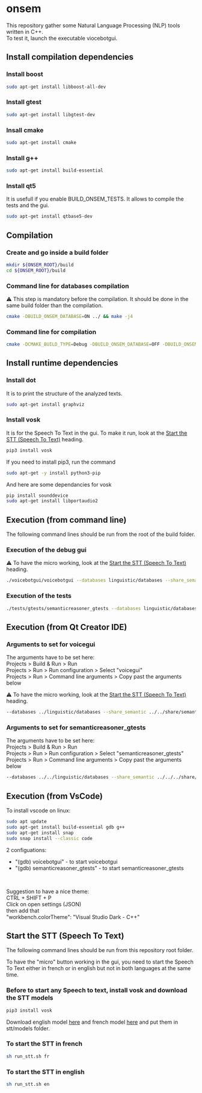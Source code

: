 onsem
=====


This repository gather some Natural Language Processing (NLP) tools written in C++.<br />
To test it, launch the executable viocebotgui.



Install compilation dependencies
--------------------------------

### Install boost

```bash
sudo apt-get install libboost-all-dev
```


### Install gtest

```bash
sudo apt-get install libgtest-dev
```

### Insall cmake

```bash
sudo apt-get install cmake
```

### Install g++

```bash
sudo apt-get install build-essential
```

### Install qt5

It is usefull if you enable BUILD_ONSEM_TESTS. It allows to compile the tests and the gui.

```bash
sudo apt-get install qtbase5-dev
```



Compilation
-----------


### Create and go inside a build folder

```bash
mkdir ${ONSEM_ROOT}/build
cd ${ONSEM_ROOT}/build
```


### Command line for databases compilation

:warning: This step is mandatory before the compilation. It should be done in the same build folder than the compilation.

```bash
cmake -DBUILD_ONSEM_DATABASE=ON ../ && make -j4
```


### Command line for compilation

```bash
cmake -DCMAKE_BUILD_TYPE=Debug -DBUILD_ONSEM_DATABASE=OFF -DBUILD_ONSEM_TESTS=ON ../ && make -j4
```



Install runtime dependencies
----------------------------

### Install dot

It is to print the structure of the analyzed texts.

```bash
sudo apt-get install graphviz
```

### Install vosk

It is for the Speech To Text in the gui. To make it run, look at the [Start the STT (Speech To Text)](#start-the-stt) heading.

```bash
pip3 install vosk
```

If you need to install pip3, run the command

```bash
sudo apt-get -y install python3-pip
```

And here are some dependancies for vosk

```bash
pip install sounddevice
sudo apt-get install libportaudio2
```




Execution (from command line)
-----------------------------

The following command lines should be run from the root of the build folder.

### Execution of the debug gui

:warning: To have the micro working, look at the [Start the STT (Speech To Text)](#start-the-stt) heading.

```bash
./voicebotgui/voicebotgui --databases linguistic/databases --share_semantic ../share/semantic
```

### Execution of the tests

```bash
./tests/gtests/semanticreasoner_gtests --databases linguistic/databases --share_semantic ../share/semantic
```





Execution (from Qt Creator IDE)
-------------------------------


### Arguments to set for voicegui

The arguments have to be set here:<br />
Projects > Build & Run > Run<br />
Projects > Run > Run configuration > Select "voicegui"<br />
Projects > Run > Command line arguments > Copy past the arguments below<br />

:warning: To have the micro working, look at the [Start the STT (Speech To Text)](#start-the-stt) heading.

```bash
--databases ../linguistic/databases --share_semantic ../../share/semantic
```


### Arguments to set for semanticreasoner_gtests

The arguments have to be set here:<br />
Projects > Build & Run > Run<br />
Projects > Run > Run configuration > Select "semanticreasoner_gtests"<br />
Projects > Run > Command line arguments > Copy past the arguments below<br />


```bash
--databases ../../linguistic/databases --share_semantic ../../../share/semantic
```


Execution (from VsCode)
-----------------------

To install vscode on linux:
```bash
sudo apt update
sudo apt-get install build-essential gdb g++
sudo apt-get install snap
sudo snap install --classic code
```

2 configuations:<br />
* "(gdb) voicebotgui" - to start voicebotgui<br />
* "(gdb) semanticreasoner_gtests" - to start semanticreasoner_gtests<br />
<br />

Suggestion to have a nice theme:<br />
CTRL + SHIFT + P<br />
Click on open settings (JSON)<br />
then add that<br />
    "workbench.colorTheme": "Visual Studio Dark - C++"<br />


<span id="start-the-stt"></span>
Start the STT (Speech To Text)
------------------------------

The following command lines should be run from this repository root folder.

To have the "micro" button working in the gui, you need to start the Speech To Text either
in french or in english but not in both languages at the same time.


### Before to start any Speech to text, install vosk and download the STT models

```bash
pip3 install vosk
```

Download english model [here](https://drive.google.com/file/d/1sVQ_odyDPJcW6-FdsOHjeN2dTVcdmRiC/view?usp=sharing) and
french model [here](https://drive.google.com/file/d/1hm96XGHsUcnt5A9Iuyl34UYt-QdyfCEF/view?usp=sharing) and put them
in stt/models folder.


### To start the STT in french

```bash
sh run_stt.sh fr
```

### To start the STT in english

```bash
sh run_stt.sh en
```


